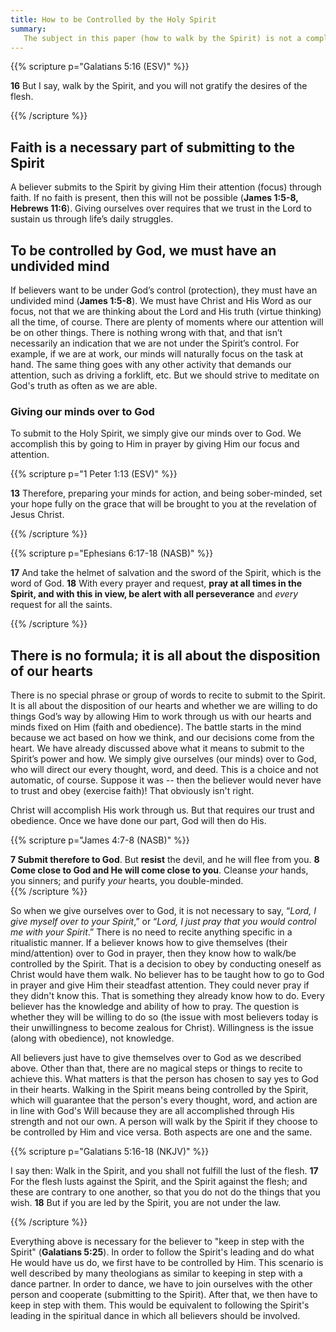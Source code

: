 ```yaml
---
title: How to be Controlled by the Holy Spirit
summary: 
   The subject in this paper (how to walk by the Spirit) is not a complicated one to understand and is something all growing believers will naturally learn how to do as they progress in their walk with the Lord. 
---
```


{{% scripture p="Galatians 5:16 (ESV)" %}} 

**16** But I say, walk by the Spirit, and you will not gratify the desires of the flesh.        

{{% /scripture %}} 

## Faith is a necessary part of submitting to the Spirit 

A believer submits to the Spirit by giving Him their attention (focus) through faith. If no faith is present, then this will not be possible (**James 1:5-8, Hebrews 11:6**). Giving ourselves over requires that we trust in the Lord to sustain us through life’s daily struggles. 

## To be controlled by God, we must have an undivided mind

If believers want to be under God’s control (protection), they must have an undivided mind (**James 1:5-8**). We must have Christ and His Word as our focus, not that we are thinking about the Lord and His truth (virtue thinking) all the time, of course. There are plenty of moments where our attention will be on other things. There is nothing wrong with that, and that isn’t necessarily an indication that we are not under the Spirit’s control. For example, if we are at work, our minds will naturally focus on the task at hand. The same thing goes with any other activity that demands our attention, such as driving a forklift, etc. But we should strive to meditate on God's truth as often as we are able. 

### Giving our minds over to God

To submit to the Holy Spirit, we simply give our minds over to God. We accomplish this by going to Him in prayer by giving Him our focus and attention. 

{{% scripture p="1 Peter 1:13 (ESV)" %}} 

**13** Therefore, preparing your minds for action, and being sober-minded, set your hope fully on the grace that will be brought to you at the revelation of Jesus Christ.        

{{% /scripture %}}          

{{% scripture p="Ephesians 6:17-18 (NASB)" %}} 

**17** And take the helmet of salvation and the sword of the Spirit, which is the word of God. **18** With every prayer and request, **pray at all times in the Spirit, and with this in view, be alert with all perseverance** and *every* request for all the saints.

{{% /scripture %}} 

## There is no formula; it is all about the disposition of our hearts

There is no special phrase or group of words to recite to submit to the Spirit. It is all about the disposition of our hearts and whether we are willing to do things God’s way by allowing Him to work through us with our hearts and minds fixed on Him (faith and obedience). The battle starts in the mind because we act based on how we think, and our decisions come from the heart. We have already discussed above what it means to submit to the Spirit’s power and how. We simply give ourselves (our minds) over to God, who will direct our every thought, word, and deed. This is a choice and not automatic, of course. Suppose it was -- then the believer would never have to trust and obey (exercise faith)! That obviously isn't right.

Christ will accomplish His work through us. But that requires our trust and obedience. Once we have done our part, God will then do His. 

{{% scripture p="James 4:7-8 (NASB)" %}} 

**7 Submit therefore to God**. But **resist** the devil, and he will flee from you. **8 Come close to God and He will come close to you**. Cleanse *your* hands, you sinners; and purify *your* hearts, you double-minded.                                      
{{% /scripture %}} 

So when we give ourselves over to God, it is not necessary to say, “*Lord, I give myself over to your Spirit*,” or “*Lord, I just pray that you would control me with your Spirit*.” There is no need to recite anything specific in a ritualistic manner. If a believer knows how to give themselves (their mind/attention) over to God in prayer, then they know how to walk/be controlled by the Spirit. That is a decision to obey by conducting oneself as Christ would have them walk. No believer has to be taught how to go to God in prayer and give Him their steadfast attention. They could never pray if they didn't know this. That is something they already know how to do. Every believer has the knowledge and ability of how to pray. The question is whether they will be willing to do so (the issue with most believers today is their unwillingness to become zealous for Christ). Willingness is the issue (along with obedience), not knowledge.

All believers just have to give themselves over to God as we described above. Other than that, there are no magical steps or things to recite to achieve this. What matters is that the person has chosen to say yes to God in their hearts. Walking in the Spirit means being controlled by the Spirit, which will guarantee that the person's every thought, word, and action are in line with God's Will because they are all accomplished through His strength and not our own. A person will walk by the Spirit if they choose to be controlled by Him and vice versa. Both aspects are one and the same. 

{{% scripture p="Galatians 5:16-18 (NKJV)" %}} 

I say then: Walk in the Spirit, and you shall not fulfill the lust of the flesh. **17** For the flesh lusts against the Spirit, and the Spirit against the flesh; and these are contrary to one another, so that you do not do the things that you wish. **18** But if you are led by the Spirit, you are not under the law.

{{% /scripture %}} 

Everything above is necessary for the believer to "keep in step with the Spirit" (**Galatians 5:25**). In order to follow the Spirit's leading and do what He would have us do, we first have to be controlled by Him. This scenario is well described by many theologians as similar to keeping in step with a dance partner. In order to dance, we have to join ourselves with the other person and cooperate (submitting to the Spirit). After that, we then have to keep in step with them. This would be equivalent to following the Spirit's leading in the spiritual dance in which all believers should be involved.
